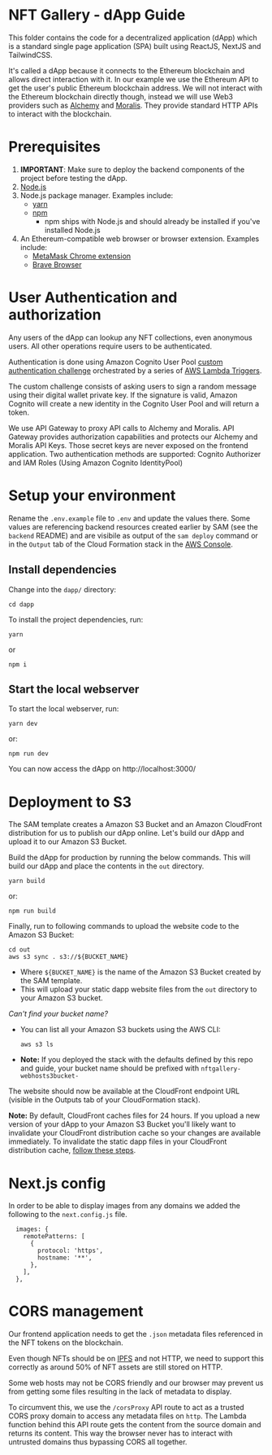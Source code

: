 # NFT Gallery - dApp Guide

This folder contains the code for a decentralized application (dApp) which is a standard single page application (SPA) built using ReactJS, NextJS and TailwindCSS.

It's called a dApp because it connects to the Ethereum blockchain and allows direct interaction with it. In our example we use the Ethereum API to get the user's public Ethereum blockchain address. We will not interact with the Ethereum blockchain directly though, instead we will use Web3 providers such as [Alchemy](https://www.alchemy.com/) and [Moralis](https://moralis.io/). They provide standard HTTP APIs to interact with the blockchain.

# Prerequisites

1. **IMPORTANT**: Make sure to deploy the backend components of the project before testing the dApp.
2. [Node.js](https://nodejs.org/)
3. Node.js package manager. Examples include:
   - [yarn](https://yarnpkg.com/getting-started/install)
   - [npm](https://www.npmjs.com/)
     - npm ships with Node.js and should already be installed if you've installed Node.js
4. An Ethereum-compatible web browser or browser extension. Examples include:
   - [MetaMask Chrome extension](https://metamask.io/)
   - [Brave Browser](https://brave.com/)

# User Authentication and authorization

Any users of the dApp can lookup any NFT collections, even anonymous users. All other operations require users to be authenticated.

Authentication is done using Amazon Cognito User Pool [custom authentication challenge](https://docs.aws.amazon.com/cognito/latest/developerguide/user-pool-lambda-challenge.html) orchestrated by a series of [AWS Lambda Triggers](https://docs.aws.amazon.com/cognito/latest/developerguide/cognito-user-identity-pools-working-with-aws-lambda-triggers.html).

The custom challenge consists of asking users to sign a random message using their digital wallet private key.
If the signature is valid, Amazon Cognito will create a new identity in the Cognito User Pool and will return a token.

We use API Gateway to proxy API calls to Alchemy and Moralis. API Gateway provides authorization capabilities and protects our Alchemy and Moralis API Keys. Those secret keys are never exposed on the frontend application. Two authentication methods are supported: Cognito Authorizer and IAM Roles (Using Amazon Cognito IdentityPool)

# Setup your environment

Rename the `.env.example` file to `.env` and update the values there. Some values are referencing backend resources created earlier by SAM (see the `backend` README) and are visibile as output of the `sam deploy` command or in the `Output` tab of the Cloud Formation stack in the [AWS Console](console.aws.amazon.com).

## Install dependencies

Change into the `dapp/` directory:

```
cd dapp
```

To install the project dependencies, run:

```
yarn
```

or

```
npm i
```

## Start the local webserver

To start the local webserver, run:

```
yarn dev
```

or:

```
npm run dev
```

You can now access the dApp on http://localhost:3000/

# Deployment to S3

The SAM template creates a Amazon S3 Bucket and an Amazon CloudFront distribution for us to publish our dApp online. Let's build our dApp and upload it to our Amazon S3 Bucket.

Build the dApp for production by running the below commands. This will build our dApp and place the contents in the `out` directory.

```
yarn build
```

or:

```
npm run build
```

Finally, run to following commands to upload the website code to the Amazon S3 Bucket:

```
cd out
aws s3 sync . s3://${BUCKET_NAME}
```

 - Where `${BUCKET_NAME}` is the name of the Amazon S3 Bucket created by the SAM template.
 - This will upload your static dapp website files from the `out` directory to your Amazon S3 bucket.

_Can't find your bucket name?_
- You can list all your Amazon S3 buckets using the AWS CLI:
   ```
   aws s3 ls
   ```
 - **Note:** If you deployed the stack with the defaults defined by this repo and guide, your bucket name should be prefixed with `nftgallery-webhosts3bucket-`

The website should now be available at the CloudFront endpoint URL (visible in the Outputs tab of your CloudFormation stack).

**Note:** By default, CloudFront caches files for 24 hours. If you upload a new version of your dApp to your Amazon S3 Bucket you'll likely want to invalidate your CloudFront distribution cache so your changes are available immediately. To invalidate the static dapp files in your CloudFront distribution cache, [follow these steps](https://docs.aws.amazon.com/AmazonCloudFront/latest/DeveloperGuide/Invalidation.html#invalidating-objects-console).

# Next.js config

In order to be able to display images from any domains we added the following to the `next.config.js` file.

```
  images: {
    remotePatterns: [
      {
        protocol: 'https',
        hostname: '**',
      },
    ],
  },
```

# CORS management

Our frontend application needs to get the `.json` metadata files referenced in the NFT tokens on the blockchain.

Even though NFTs should be on [IPFS](https://ipfs.tech/) and not HTTP, we need to support this correctly as around 50% of NFT assets are still stored on HTTP.

Some web hosts may not be CORS friendly and our browser may prevent us from getting some files resulting in the lack of metadata to display.

To circumvent this, we use the `/corsProxy` API route to act as a trusted CORS proxy domain to access any metadata files on `http`. The Lambda function behind this API route gets the content from the source domain and returns its content. This way the browser never has to interact with untrusted domains thus bypassing CORS all together.

